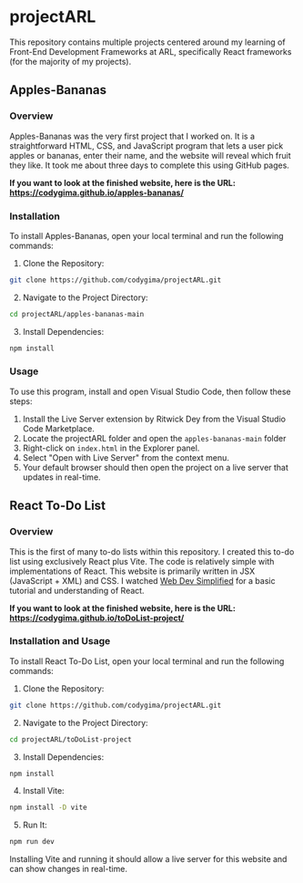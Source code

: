 # projectARL

This repository contains multiple projects centered around my learning of Front-End Development Frameworks at ARL, specifically React frameworks (for the majority of my projects).
 
## Apples-Bananas

### Overview
Apples-Bananas was the very first project that I worked on. It is a straightforward HTML, CSS, and JavaScript program that lets a user pick apples or bananas, enter their name, and the website will reveal which fruit they like. It took me about three days to complete this using GitHub pages. 

**If you want to look at the finished website, here is the URL: https://codygima.github.io/apples-bananas/**

### Installation
To install Apples-Bananas, open your local terminal and run the following commands:

1. Clone the Repository:
```bash
git clone https://github.com/codygima/projectARL.git
```
2. Navigate to the Project Directory:
```bash
cd projectARL/apples-bananas-main
```
3. Install Dependencies:
```bash
npm install
```
### Usage
To use this program, install and open Visual Studio Code, then follow these steps:

1. Install the Live Server extension by Ritwick Dey from the Visual Studio Code Marketplace.
2. Locate the projectARL folder and open the `apples-bananas-main` folder
3. Right-click on `index.html` in the Explorer panel.
4. Select "Open with Live Server" from the context menu.
5. Your default browser should then open the project on a live server that updates in real-time.

## React To-Do List

### Overview
This is the first of many to-do lists within this repository. I created this to-do list using exclusively React plus Vite. The code is relatively simple with implementations of React. This website is primarily written in JSX (JavaScript + XML) and CSS. I watched [Web Dev Simplified](https://www.youtube.com/watch?v=Rh3tobg7hEo) for a basic tutorial and understanding of React.

**If you want to look at the finished website, here is the URL: https://codygima.github.io/toDoList-project/**

### Installation and Usage
To install React To-Do List, open your local terminal and run the following commands:

1. Clone the Repository:
```bash
git clone https://github.com/codygima/projectARL.git
```
2. Navigate to the Project Directory:
```bash
cd projectARL/toDoList-project
```
3. Install Dependencies:
```bash
npm install
```
4. Install Vite:
```bash
npm install -D vite
```
5. Run It:
```bash
npm run dev
```
Installing Vite and running it should allow a live server for this website and can show changes in real-time.

